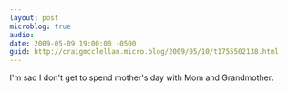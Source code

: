 ```yaml
---
layout: post
microblog: true
audio: 
date: 2009-05-09 19:00:00 -0500
guid: http://craigmcclellan.micro.blog/2009/05/10/t1755502138.html
---
```

I'm sad I don't get to spend mother's day with Mom and Grandmother.

